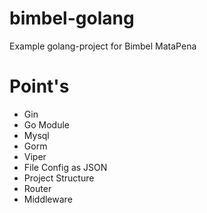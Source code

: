 # bimbel-golang
Example golang-project for Bimbel MataPena

# Point's
- Gin
- Go Module
- Mysql
- Gorm
- Viper
- File Config as JSON
- Project Structure
- Router
- Middleware
